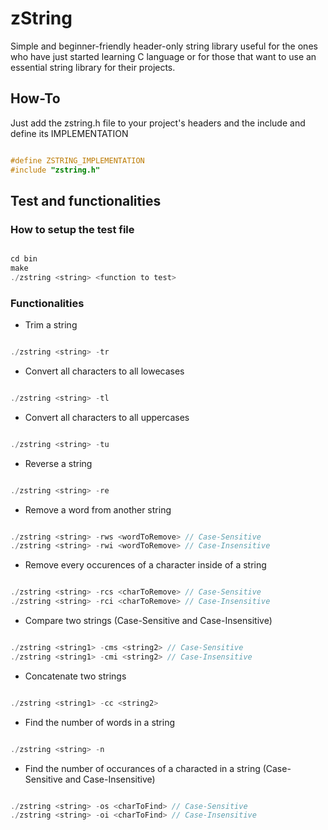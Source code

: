 # zString 
Simple and beginner-friendly header-only string library useful for the ones who have just started learning C language or for those that want to use an essential string library for their projects.

## How-To
Just add the zstring.h file to your project's headers and the include and define its IMPLEMENTATION 

```c

#define ZSTRING_IMPLEMENTATION
#include "zstring.h"

```

## Test and functionalities 

### How to setup the test file

```c

cd bin
make 
./zstring <string> <function to test>

```

### Functionalities 

* Trim a string

```c

./zstring <string> -tr 

```

* Convert all characters to all lowecases

```c

./zstring <string> -tl 

```

* Convert all characters to all uppercases

```c

./zstring <string> -tu 

```

* Reverse a string

```c

./zstring <string> -re 

```

* Remove a word from another string

```c

./zstring <string> -rws <wordToRemove> // Case-Sensitive
./zstring <string> -rwi <wordToRemove> // Case-Insensitive

```

* Remove every occurences of a character inside of a string

```c

./zstring <string> -rcs <charToRemove> // Case-Sensitive
./zstring <string> -rci <charToRemove> // Case-Insensitive

```

* Compare two strings (Case-Sensitive and Case-Insensitive)

```c

./zstring <string1> -cms <string2> // Case-Sensitive
./zstring <string1> -cmi <string2> // Case-Insensitive

```

* Concatenate two strings

```c

./zstring <string1> -cc <string2> 

```

* Find the number of words in a string

```c

./zstring <string> -n

```

* Find the number of occurances of a characted in a string (Case-Sensitive and Case-Insensitive)

```c

./zstring <string> -os <charToFind> // Case-Sensitive
./zstring <string> -oi <charToFind> // Case-Insensitive

```


 
